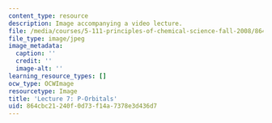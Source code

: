 ```yaml
---
content_type: resource
description: Image accompanying a video lecture.
file: /media/courses/5-111-principles-of-chemical-science-fall-2008/864cbc21240f0d73f14a7378e3d436d7_7.jpg
file_type: image/jpeg
image_metadata:
  caption: ''
  credit: ''
  image-alt: ''
learning_resource_types: []
ocw_type: OCWImage
resourcetype: Image
title: 'Lecture 7: P-Orbitals'
uid: 864cbc21-240f-0d73-f14a-7378e3d436d7
---
```

